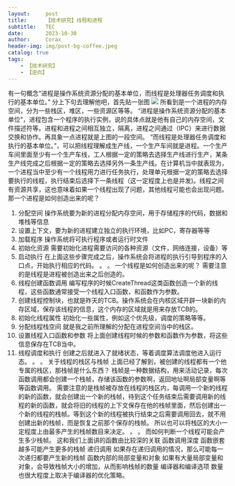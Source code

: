 ```yaml
---
layout:     post
title:      【技术研究】线程和进程
subtitle:   TEC
date:       2023-10-30
author:     Corax
header-img: img/post-bg-coffee.jpeg
catalog: true
tags:
    - 【技术研究】
    - 【逆向】
---
```


有一句概念“进程是操作系统资源分配的基本单位，而线程是处理器任务调度和执行的基本单位。”
分上下句去理解他吧，首先贴一张图
![](https://typora-1321221957.cos.ap-shanghai.myqcloud.com/image1/202311021149638.png)
所看到是一个进程的内存空间，分为一些栈区，堆区，一些资源区等等。
“进程是操作系统资源分配的基本单位”，进程包含一个程序的执行实例，说的具体点就是他有自己的内存空间，文件描述符等。进程和进程之间相互独立，隔离，进程之间通过（IPC）来进行数据交换和协作。再具象一点进程就是上图的一段空间。
“而线程是处理器任务调度和执行的基本单位。”，可以把线程理解成生产线，一个生产车间就是进程。一个生产车间里面至少有一个生产车线，工人根据一定的策略去选择生产线进行生产，某条生产线完成之后根据一定的策略去选择另外一条生产线。在计算机当中就表现为，一个进程当中至少有一个线程用力进行任务执行，处理单元根据一定的策略去选择要执行的线程，执行结束后选择下一条线程（这一定程度上也是并发)。线程之间有资源共享，这也意味着如果一个线程出现了问题，其他线程可能也会出现问题。
那一个进程是如何创造出来的呢？

1. 分配空间 操作系统要为新的进程分配内存空间，用于存储程序的代码，数据和堆栈等信息
2. 设置上下文，要为新的进程建立独立的执行环境，比如PC，寄存器等等
3. 加载程序 操作系统将可执行程序或者运行时文件
4. 初始化资源 需要初始化进程需要访问的各种资源（文件，网络连接，设备）等
5. 启动执行 在上面这些步骤完成之后，操作系统会将进程的执行引导到程序的入口点，开始执行相应的代码。
。
。
一个线程是如何创造出来的呢？
需要注意的是线程是进程被创造出来之后创造的。
1. 线程创建函数调用 编写程序的时候CreateThread这类函数创造一个新的线程，这些函数通常接受一个线程入口函数，和函数作为参数。
2. 创建线程控制块，也就是昨天的TCB。操作系统会在内核区域开辟一块新的内存区域，保存该线程的信息，这个内存的区域就是用来存放TCB的。
3. 初始化线程属性 初始化一些属性，例如这个优先级，调度的策略等等。
4. 分配线程栈空间 就是我之前所理解的分配在进程空间当中的栈区。
5. 设置线程入口函数和参数 将上面创建线程时候的参数和函数作为参数，将这些信息保存在TCB当中。
6. 线程调度和执行 创建之后就进入了就绪状态，等着调度算法调度他进入运行态。
。
。
关于线程的栈区与栈帧
上面已经了解到，被创建的线程都有一个他专属的栈区，那栈帧是什么东西？
栈帧是一种数据结构，用来活动记录，每次函数调用都会创建一个栈帧，存储该函数的参数啊，返回地址啊局部变量啊等等函数调用。
需要注意的是栈帧被存放在线程的栈区内，每调用一个新的线程的新的函数，就会创建出一个新的栈帧，待到这个任务结束后需要调用新的线程的新的函数，就会将旧的线程的上下文保存在他的栈帧里面，然后创建出一个新的线程的栈帧。等到这个新的线程被执行结束之后需要调用回去，就不用创建出新的栈帧，而是恢复之前那个保存的栈帧。
所以也可以将栈区的大小一定程度上由最多产生的栈帧数目来决定。
。
。
而如何判断一个线程可能会产生多少栈帧。
这和我们上面讲的函数由比较深的关联
函数调用深度 函数嵌套越多可能产生更多的栈帧
递归调用 如果存在递归调用的情况，那么可能每一次递归都要产生新的栈帧
函数内部的局部变量和对象 如果有大量局部变量和对象，会导致栈帧大小的增加，从而影响栈帧的数量
编译器和编译选项 数量也很大程度上取决于编译器的优化策略。
